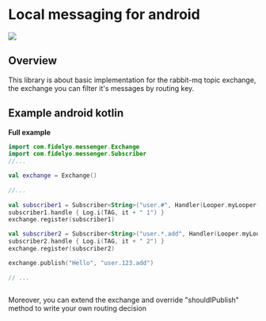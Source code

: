 # Local messaging for android

[![](https://jitpack.io/v/bishoybasily-fidelyo/messenger.svg)](https://jitpack.io/#bishoybasily-fidelyo/messenger)

## Overview

This library is about basic implementation for the rabbit-mq topic exchange,
the exchange you can filter it's messages by routing key.

## Example android kotlin

**Full example**
``` kotlin
import com.fidelyo.messenger.Exchange
import com.fidelyo.messenger.Subscriber
//...

val exchange = Exchange()
    
//...
 
val subscriber1 = Subscriber<String>("user.#", Handler(Looper.myLooper()))
subscriber1.handle { Log.i(TAG, it + " 1") }
exchange.register(subscriber1)

val subscriber2 = Subscriber<String>("user.*.add", Handler(Looper.myLooper()))
subscriber2.handle { Log.i(TAG, it + " 2") }
exchange.register(subscriber2)

exchange.publish("Hello", "user.123.add")
        
// ...
 
```

Moreover, you can extend the exchange and override "shouldIPublish" method to write your own routing decision